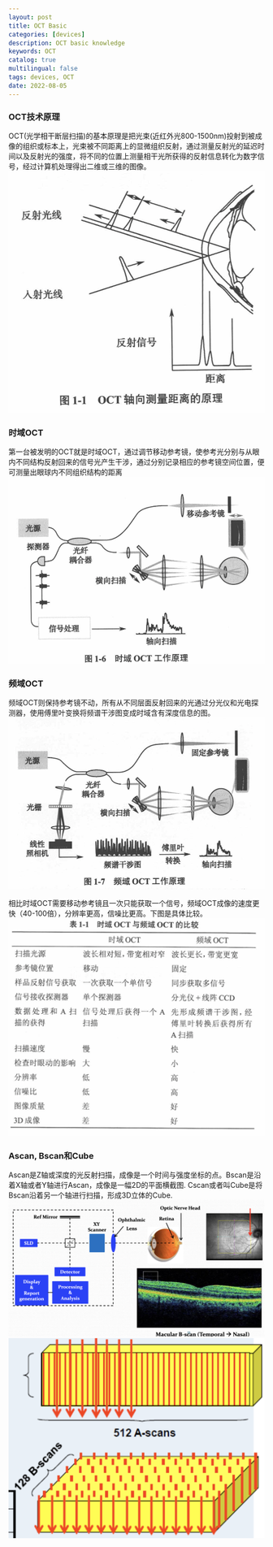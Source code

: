 ```yaml
---
layout: post
title: OCT Basic
categories: [devices]
description: OCT basic knowledge
keywords: OCT
catalog: true
multilingual: false
tags: devices, OCT
date: 2022-08-05
---
```


### OCT技术原理
OCT(光学相干断层扫描)的基本原理是把光束(近红外光800-1500nm)投射到被成像的组织或标本上，光束被不同距离上的显微组织反射，通过测量反射光的延迟时间以及反射光的强度，将不同的位置上测量相干光所获得的反射信息转化为数字信号，经过计算机处理得出二维或三维的图像。
![](/images/2022-08/oct-z-axis-distance-measurement.png)

### 时域OCT
第一台被发明的OCT就是时域OCT，通过调节移动参考镜，使参考光分别与从眼内不同结构反射回来的信号光产生干涉，通过分别记录相应的参考镜空间位置，便可测量出眼球内不同组织结构的距离
![](/images/2022-08/time-domain-oct.png)

### 频域OCT
频域OCT则保持参考镜不动，所有从不同层面反射回来的光通过分光仪和光电探测器，使用傅里叶变换将频谱干涉图变成时域含有深度信息的图。
![](/images/2022-08/spectual-domain-oct.png)

相比时域OCT需要移动参考镜且一次只能获取一个信号，频域OCT成像的速度更快（40-100倍），分辨率更高，信噪比更高。下图是具体比较。
![](/images/2022-08/oct-compare.png)

### Ascan, Bscan和Cube
Ascan是Z轴或深度的光反射扫描，成像是一个时间与强度坐标的点。Bscan是沿着X轴或者Y轴进行Ascan，成像是一幅2D的平面横截图. Cscan或者叫Cube是将Bscan沿着另一个轴进行扫描，形成3D立体的Cube.
![](/images/2022-08/bscan.png)
![](/images/2022-08/cube.png)